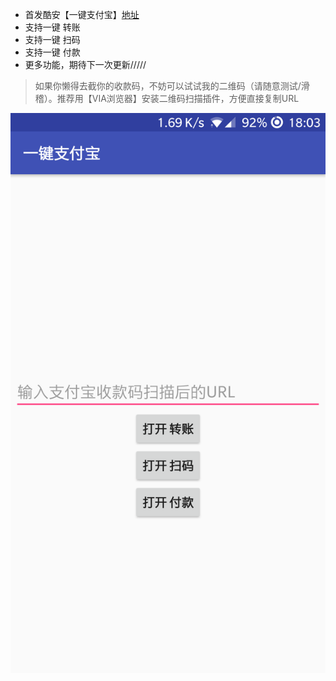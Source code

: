* 首发酷安【一键支付宝】[地址](https://www.coolapk.com/apk/com.adymilk.alipaydonate)
* 支持一键 转账
* 支持一键 扫码
* 支持一键 付款
* 更多功能，期待下一次更新/////
> 如果你懒得去截你的收款码，不妨可以试试我的二维码（请随意测试/滑稽）。推荐用【VIA浏览器】安装二维码扫描插件，方便直接复制URL

![截图](https://raw.githubusercontent.com/adymilk/AlipayDonate/master/images/device-2017-08-18-180346.png)